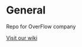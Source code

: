 # General
Repo for OverFlow company

[Visit our wiki](https://github.com/OverFlowJAMK/General/wiki)
